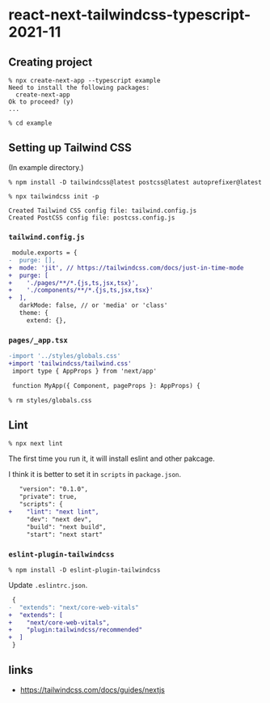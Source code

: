 # react-next-tailwindcss-typescript-2021-11

## Creating project

```
% npx create-next-app --typescript example
Need to install the following packages:
  create-next-app
Ok to proceed? (y)
...
```

```
% cd example
```

## Setting up Tailwind CSS

(In example directory.)

```
% npm install -D tailwindcss@latest postcss@latest autoprefixer@latest
```

```
% npx tailwindcss init -p

Created Tailwind CSS config file: tailwind.config.js
Created PostCSS config file: postcss.config.js
```

### `tailwind.config.js`

```diff
 module.exports = {
-  purge: [],
+  mode: 'jit', // https://tailwindcss.com/docs/just-in-time-mode
+  purge: [
+    './pages/**/*.{js,ts,jsx,tsx}',
+    './components/**/*.{js,ts,jsx,tsx}'
+  ],
   darkMode: false, // or 'media' or 'class'
   theme: {
     extend: {},
```

### `pages/_app.tsx`

```diff
-import '../styles/globals.css'
+import 'tailwindcss/tailwind.css'
 import type { AppProps } from 'next/app'

 function MyApp({ Component, pageProps }: AppProps) {
```

```
% rm styles/globals.css
```
## Lint

```
% npx next lint
```

The first time you run it, it will install eslint and other pakcage.

I think it is better to set it in `scripts` in `package.json`.

```diff
   "version": "0.1.0",
   "private": true,
   "scripts": {
+    "lint": "next lint",
     "dev": "next dev",
     "build": "next build",
     "start": "next start"
```

### `eslint-plugin-tailwindcss`

```
% npm install -D eslint-plugin-tailwindcss
```

Update `.eslintrc.json`.

```diff
 {
-  "extends": "next/core-web-vitals"
+  "extends": [
+    "next/core-web-vitals",
+    "plugin:tailwindcss/recommended"
+  ]
 }
 ```

## links

* https://tailwindcss.com/docs/guides/nextjs
